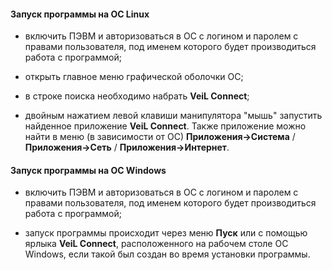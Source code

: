 #### Запуск программы на ОС Linux

- включить ПЭВМ и авторизоваться в ОС с логином и паролем с правами пользователя, под именем которого будет 
производиться работа с программой;

- открыть главное меню графической оболочки ОС;

- в строке поиска необходимо набрать **VeiL Connect**;

- двойным нажатием левой клавиши манипулятора "мышь" запустить найденное приложение **VeiL Connect**. 
Также приложение можно найти в меню (в зависимости от ОС) 
**Приложения->Система** / **Приложения->Сеть** / **Приложения->Интернет**.

#### Запуск программы на ОС Windows

- включить ПЭВМ и авторизоваться в ОС с логином и паролем с правами пользователя, под именем которого будет 
производиться работа с программой;

- запуск программы происходит через меню **Пуск** или с помощью ярлыка **VeiL Connect**, расположенного 
на рабочем столе ОС Windows, если такой был создан во время установки программы.
